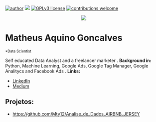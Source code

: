 [![author](https://img.shields.io/badge/author-MatheusAquino-red.svg)](https://www.linkedin.com/in/matheus-aquino/) [![](https://img.shields.io/badge/python-3.7+-blue.svg)](https://www.python.org/downloads/release/python-365/) [![GPLv3 license](https://img.shields.io/badge/License-GPLv3-blue.svg)](http://perso.crans.org/besson/LICENSE.html) [![contributions welcome](https://img.shields.io/badge/contributions-welcome-brightgreen.svg?style=flat)](https://github.com/carlosfab/data_science/issues)

<p align="center">
  <img src="https://img.freepik.com/free-vector/technology-futuristic-infographic_23-2148462820.jpg?t=st=1648063168~exp=1648063768~hmac=7f93b340679e26056a36335af023762db4f34b5c256053c005c5d9cb23c742c9&w=1380" >
</p>

# Matheus Aquino Goncalves
<sub>*Data Scientist  </sub>

Self educated Data Analyst and a freelancer marketer .
**Background in:** Python, Machine Learning, Google Ads, Google Tag Manager, Google Analitycs and Facebook Ads
.
**Links:**

* [LinkedIn](https://www.linkedin.com/in/matheus-aquino/)
* [Medium](https://www.medium.com)


## Projetos:
* https://github.com/Mty12/Analise_de_Dados_AIRBNB_JERSEY
